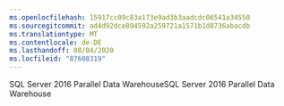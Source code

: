 ```yaml
---
ms.openlocfilehash: 15917cc09c83a173e9ad3b3aadcdc06541a34550
ms.sourcegitcommit: ad4d92dce894592a259721a1571b1d8736abacdb
ms.translationtype: MT
ms.contentlocale: de-DE
ms.lasthandoff: 08/04/2020
ms.locfileid: "87608319"
---
```

 <span data-ttu-id="5c2e0-101">SQL Server 2016 Parallel Data Warehouse</span><span class="sxs-lookup"><span data-stu-id="5c2e0-101">SQL Server 2016 Parallel Data Warehouse</span></span> 